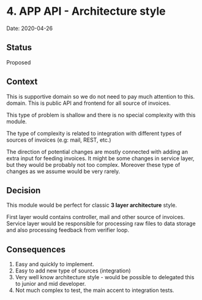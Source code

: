 # 4. APP API - Architecture style

Date: 2020-04-26

## Status

Proposed

## Context
This is supportive domain so we do not need to pay much attention to this.
domain. This is public API and frontend for all source of invoices.  

This type of problem is shallow and there is no special complexity with 
this module. 

The type of complexity is related to integration with different types of  
sources of invoices (e.g: mail, REST, etc.)

The direction of potential changes are mostly connected with adding an extra 
input for feeding invoices. It might be some changes in service layer, but
they would be probably not too complex. Moreover these type of changes as
we assume would be very rarely.    

## Decision
This module would be perfect for classic **3 layer architecture** style.

First layer would contains controller, mail and other source of invoices.
Service layer would be responsible for processing raw files to data storage
and also processing feedback from verifier loop. 

## Consequences
1. Easy and quickly to implement.
2. Easy to add new type of sources (integration)
3. Very well know architecture style - would be possible to delegated this
to junior and mid developer. 
4. Not much complex to test, the main accent to integration tests.